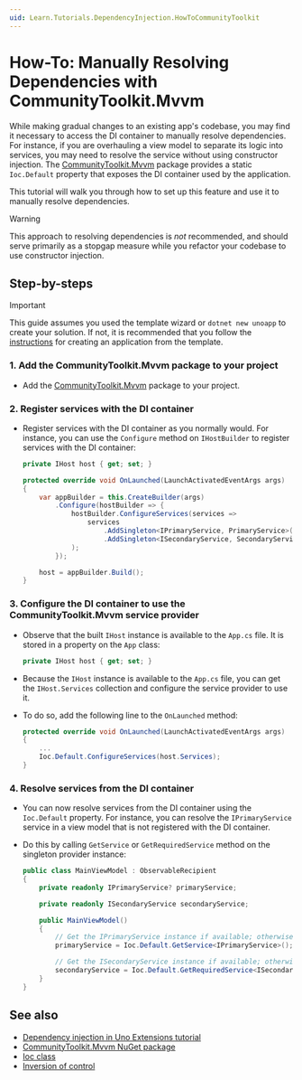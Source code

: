 ```yaml
---
uid: Learn.Tutorials.DependencyInjection.HowToCommunityToolkit
---
```


# How-To: Manually Resolving Dependencies with CommunityToolkit.Mvvm

While making gradual changes to an existing app's codebase, you may find it necessary to access the DI container to manually resolve dependencies. For instance, if you are overhauling a view model to separate its logic into services, you may need to resolve the service without using constructor injection. The [CommunityToolkit.Mvvm](https://www.nuget.org/packages/CommunityToolkit.Mvvm) package provides a static `Ioc.Default` property that exposes the DI container used by the application. 

This tutorial will walk you through how to set up this feature and use it to manually resolve dependencies.

> [!WARNING]
> This approach to resolving dependencies is _not_ recommended, and should serve primarily as a stopgap measure while you refactor your codebase to use constructor injection. 

## Step-by-steps

> [!IMPORTANT]
> This guide assumes you used the template wizard or `dotnet new unoapp` to create your solution. If not, it is recommended that you follow the [instructions](xref:Overview.Extensions) for creating an application from the template.

### 1. Add the CommunityToolkit.Mvvm package to your project

* Add the [CommunityToolkit.Mvvm](https://www.nuget.org/packages/CommunityToolkit.Mvvm) package to your project.

### 2. Register services with the DI container

* Register services with the DI container as you normally would. For instance, you can use the `Configure` method on `IHostBuilder` to register services with the DI container:

    ```csharp
    private IHost host { get; set; }

    protected override void OnLaunched(LaunchActivatedEventArgs args)
    {
        var appBuilder = this.CreateBuilder(args)
            .Configure(hostBuilder => {
                hostBuilder.ConfigureServices(services =>
                    services
                        .AddSingleton<IPrimaryService, PrimaryService>()
                        .AddSingleton<ISecondaryService, SecondaryService>()
                );
            });

        host = appBuilder.Build();
    }
    ```

### 3. Configure the DI container to use the CommunityToolkit.Mvvm service provider

* Observe that the built `IHost` instance is available to the `App.cs` file. It is stored in a property on the `App` class:
    
    ```csharp
    private IHost host { get; set; }
    ```

* Because the `IHost` instance is available to the `App.cs` file, you can get the `IHost.Services` collection and configure the service provider to use it.

* To do so, add the following line to the `OnLaunched` method:

    ```csharp
    protected override void OnLaunched(LaunchActivatedEventArgs args)
    {
        ...
        Ioc.Default.ConfigureServices(host.Services);
    }
    ```

### 4. Resolve services from the DI container

* You can now resolve services from the DI container using the `Ioc.Default` property. For instance, you can resolve the `IPrimaryService` service in a view model that is not registered with the DI container.

* Do this by calling `GetService` or `GetRequiredService` method on the singleton provider instance:

    ```csharp
    public class MainViewModel : ObservableRecipient
    {
        private readonly IPrimaryService? primaryService;

        private readonly ISecondaryService secondaryService;

        public MainViewModel()
        {
            // Get the IPrimaryService instance if available; otherwise returns null.
            primaryService = Ioc.Default.GetService<IPrimaryService>();

            // Get the ISecondaryService instance if available; otherwise throws an exception.
            secondaryService = Ioc.Default.GetRequiredService<ISecondaryService>();
        }
    }
    ```

## See also

* [Dependency injection in Uno Extensions tutorial](xref:Learn.Tutorials.DependencyInjection.HowToDependencyInjection)
* [CommunityToolkit.Mvvm NuGet package](https://www.nuget.org/packages/CommunityToolkit.Mvvm)
* [Ioc class](https://learn.microsoft.com/dotnet/api/communitytoolkit.mvvm.dependencyinjection.ioc)
* [Inversion of control](https://learn.microsoft.com/dotnet/communitytoolkit/mvvm/ioc)